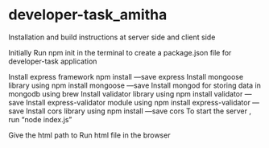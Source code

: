 # developer-task_amitha

Installation and  build instructions  at server side and client side

Initially Run  npm init in the terminal to create a package.json file for developer-task application

Install express framework npm install —save express
Install mongoose library  using  npm install mongoose —save
Install mongod for storing data in mongodb  using brew
Install validator library using  npm install validator —save
Install express-validator module using  npm install express-validator —save
Install cors library using npm install —save cors
To start the server , run “node index.js” 

Give the html path to Run html file in the browser
